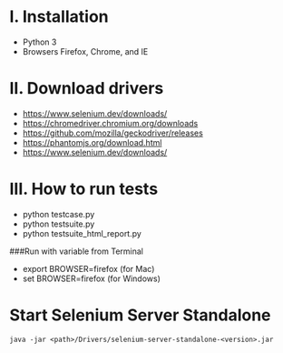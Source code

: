 # I. Installation
+ Python 3
+ Browsers Firefox, Chrome, and IE

# II. Download drivers
+ https://www.selenium.dev/downloads/
+ https://chromedriver.chromium.org/downloads
+ https://github.com/mozilla/geckodriver/releases
+ https://phantomjs.org/download.html
+ https://www.selenium.dev/downloads/

# III. How to run tests
+ python testcase.py
+ python testsuite.py
+ python testsuite_html_report.py

###Run with variable from Terminal
+ export BROWSER=firefox (for Mac)
+ set BROWSER=firefox (for Windows)

# Start Selenium Server Standalone
```
java -jar <path>/Drivers/selenium-server-standalone-<version>.jar 
```
